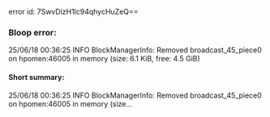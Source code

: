 error id: 7SwvDizH1lc94qhycHuZeQ==
### Bloop error:

25/06/18 00:36:25 INFO BlockManagerInfo: Removed broadcast_45_piece0 on hpomen:46005 in memory (size: 6.1 KiB, free: 4.5 GiB)
#### Short summary: 

25/06/18 00:36:25 INFO BlockManagerInfo: Removed broadcast_45_piece0 on hpomen:46005 in memory (size...